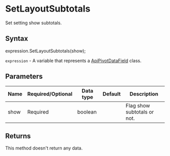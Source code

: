 # SetLayoutSubtotals

Set setting show subtotals.

## Syntax

expression.SetLayoutSubtotals(show);

`expression` - A variable that represents a [ApiPivotDataField](../ApiPivotDataField.md) class.

## Parameters

| **Name** | **Required/Optional** | **Data type** | **Default** | **Description** |
| ------------- | ------------- | ------------- | ------------- | ------------- |
| show | Required | boolean |  | Flag show subtotals or not. |

## Returns

This method doesn't return any data.